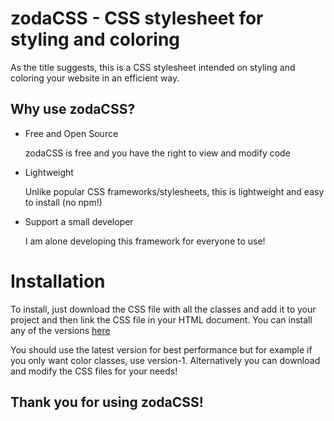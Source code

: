 # zodaCSS - CSS stylesheet for styling and coloring 
As the title suggests, this is a CSS stylesheet intended on styling and coloring your website in an efficient way.

## Why use zodaCSS?
* Free and Open Source

    zodaCSS is free and you have the right to view and modify code
* Lightweight
  
    Unlike popular CSS frameworks/stylesheets, this is lightweight and easy to install (no npm!)
* Support a small developer
  
    I am alone developing this framework for everyone to use!

# Installation
To install, just download the CSS file with all the classes and add it to your project and then link the CSS file in your HTML document.
You can install any of the versions <a href="https://github.com/zodajam/zodaCSS/tree/main/downloads">here</a>

You should use the latest version for best performance but for example if you only want color classes, use version-1.
Alternatively you can download and modify the CSS files for your needs!

## Thank you for using zodaCSS!
